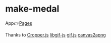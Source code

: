 # make-medal
App👉[Pages](https://aeroblast.github.io/make-medal/)

Thanks to 
[Cropper.js](https://github.com/fengyuanchen/cropperjs)
[libgif-js](https://github.com/buzzfeed/libgif-js)
[gif.js](https://github.com/jnordberg/gif.js)
[canvas2apng](https://github.com/akalverboer/canvas2apng)
